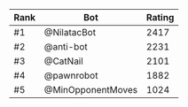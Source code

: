 Rank|Bot|Rating
---|---|---
#1|@NilatacBot|2417
#2|@anti-bot|2231
#3|@CatNail|2101
#4|@pawnrobot|1882
#5|@MinOpponentMoves|1024
